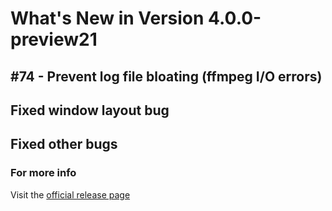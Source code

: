 #  What's New in Version 4.0.0-preview21

## #74 - Prevent log file bloating (ffmpeg I/O errors)

## Fixed window layout bug

## Fixed other bugs

### **For more info**
Visit the [official release page](https://github.com/kartik-venugopal/aural-player/releases/tag/4.0.0-preview)
